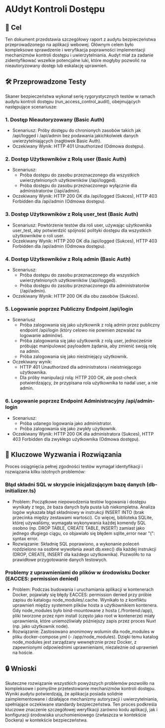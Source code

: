 # AUdyt Kontroli Dostępu
## 📌 Cel
Ten dokument przedstawia szczegółowy raport z audytu bezpieczeństwa przeprowadzonego na aplikacji webowej. Głównym celem było kompleksowe sprawdzenie i weryfikacja poprawności implementacji mechanizmów kontroli dostępu i uwierzytelniania. Audyt miał za zadanie zidentyfikować wszelkie potencjalne luki, które mogłyby pozwolić na nieautoryzowany dostęp lub eskalację uprawnień.

## 🛠️ Przeprowadzone Testy
Skaner bezpieczeństwa wykonał serię rygorystycznych testów w ramach audytu kontroli dostępu (run_access_control_audit), obejmujących następujące scenariusze:

 ### 1. Dostęp Nieautoryzowany (Basic Auth)
 - Scenariusz: Próby dostępu do chronionych zasobów takich jak /api/logged i /api/admin bez podawania jakichkolwiek danych uwierzytelniających (nagłówek Basic Auth).
 - Oczekiwany Wynik: HTTP 401 Unauthorized (Odmowa dostępu).

### 2. Dostęp Użytkowników z Rolą user (Basic Auth)
- Scenariusz: 
  - Próba dostępu do zasobu przeznaczonego dla wszystkich uwierzytelnionych użytkowników (/api/logged).
  - Próba dostępu do zasobu przeznaczonego wyłącznie dla administratorów (/api/admin).
- Oczekiwany Wynik: HTTP 200 OK dla /api/logged (Sukces), HTTP 403 Forbidden dla /api/admin (Odmowa dostępu).

### 3. Dostęp Użytkowników z Rolą user_test (Basic Auth)
- Scenariusz: Powtórzenie testów dla roli user, używając użytkownika user_test, aby potwierdzić spójność polityki dostępu dla wszystkich użytkowników o roli user.
- Oczekiwany Wynik: HTTP 200 OK dla /api/logged (Sukces), HTTP 403 Forbidden dla /api/admin (Odmowa dostępu).

### 4. Dostęp Użytkowników z Rolą admin (Basic Auth)
- Scenariusz:
  - Próba dostępu do zasobu przeznaczonego dla wszystkich uwierzytelnionych użytkowników (/api/logged).
  - Próba dostępu do zasobu przeznaczonego dla administratorów (/api/admin).
- Oczekiwany Wynik: HTTP 200 OK dla obu zasobów (Sukces).

### 5. Logowanie poprzez Publiczny Endpoint /api/login
- Scenariusz
  - Próba zalogowania się jako użytkownik z rolą admin przez publiczny endpoint /api/login (który celowo nie powinien zezwalać na logowanie adminów).
  - Próba zalogowania się jako użytkownik z rolą user, jednocześnie próbując manipulować payloadem żądania, aby zmienić swoją rolę na admin.
  - Próba zalogowania się jako nieistniejący użytkownik.
- Oczekiwany wynik:
  - HTTP 401 Unauthorized dla administratora i nieistniejącego użytkownika.
  - Dla próby manipulacji rolą: HTTP 200 OK, ale post-check potwierdzający, że przypisana rola użytkownika to nadal user, a nie admin.

### 6. Logowanie poprzez Endpoint Administracyjny /api/admin-login
- Scenariusz:
  - Próba udanego logowania jako administrator.
  - Próba zalogowania się jako zwykły użytkownik.
- Oczekiwany Wynik: HTTP 200 OK dla administratora (Sukces), HTTP 403 Forbidden dla zwykłego użytkownika (Odmowa dostępu).


## 🤔 Kluczowe Wyzwania i Rozwiązania
Proces osiągnięcia pełnej zgodności testów wymagał identyfikacji i rozwiązania kilku istotnych problemów:
### Błąd składni SQL w skrypcie inicjalizującym bazę danych (db-initializer.ts)
- Problem: Początkowe niepowodzenia testów logowania i dostępu wynikały z tego, że baza danych była pusta lub niekompletna. Analiza logów wykazała błąd składniowy w instrukcji INSERT INTO (brak przecinka między zestawami wartości). Co więcej, biblioteka SQLite, której używaliśmy, wymagała wykonywania każdej komendy SQL osobno (np. DROP TABLE, CREATE TABLE, INSERT) zamiast jako jednego długiego ciągu, co objawiało się błędem sqlite_error near "(": syntax error.
- Rozwiązanie: Składnię SQL poprawiono, a wykonanie poleceń rozdzielono na osobne wywołania await db.exec() dla każdej instrukcji (DROP, CREATE, INSERT dla każdego użytkownika). Pozwoliło to na prawidłowe przygotowanie danych testowych.

### Problemy z uprawnieniami do plików w środowisku Docker (EACCES: permission denied)
- Problem: Podczas budowania i uruchamiania aplikacji w kontenerach Docker, pojawiały się błędy EACCES: permission denied przy próbie zapisu do katalogu node_modules/.cache. Wynikało to z konfliktu uprawnień między systemem plików hosta a użytkownikiem kontenera. Gdy node_modules było bind-mountowane z hosta (./frontend:/app), pliki tworzone przez npm install (często jako root w kontenerze) miały uprawnienia, które uniemożliwiały późniejszy zapis przez proces Nuxt (np. jako użytkownik node).
- Rozwiązanie: Zastosowano anonimowy wolumin dla node_modules w pliku docker-compose.yml (- /app/node_modules). Dzięki temu katalog node_modules jest zarządzany wewnętrznie przez Docker, z zapewnionymi odpowiednimi uprawnieniami, niezależnie od uprawnień na hoście.

## 🔒 Wnioski
Skuteczne rozwiązanie wszystkich powyższych problemów pozwoliło na kompleksowe i pomyślne przetestowanie mechanizmów kontroli dostępu. Wyniki audytu potwierdzają, że aplikacja posiada solidnie zaimplementowane i działające mechanizmy autoryzacji i uwierzytelniania, spełniające oczekiwane standardy bezpieczeństwa. Ten proces podkreśla kluczowe znaczenie szczegółowej weryfikacji zarówno kodu aplikacji, jak i konfiguracji środowiska uruchomieniowego (zwłaszcza w kontekście Dockera) w kontekście bezpieczeństwa.